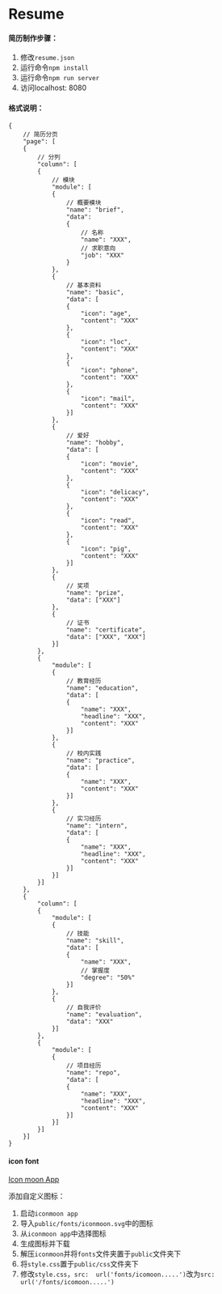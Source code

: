 # Resume

#### 简历制作步骤：
1. 修改`resume.json`
2. 运行命令`npm install`
3. 运行命令`npm run server`
4. 访问localhost: 8080

#### 格式说明：

    {
        // 简历分页
        "page": [
        {
            // 分列
            "column": [
            {
                // 模块
                "module": [
                {
                    // 概要模块
                    "name": "brief",
                    "data":
                    {
                        // 名称
                        "name": "XXX",
                        // 求职意向
                        "job": "XXX"
                    }
                },
                {
                    // 基本资料
                    "name": "basic",
                    "data": [
                    {
                        "icon": "age",
                        "content": "XXX"
                    },
                    {
                        "icon": "loc",
                        "content": "XXX"
                    },
                    {
                        "icon": "phone",
                        "content": "XXX"
                    },
                    {
                        "icon": "mail",
                        "content": "XXX"
                    }]
                },
                {
                    // 爱好
                    "name": "hobby",
                    "data": [
                    {
                        "icon": "movie",
                        "content": "XXX"
                    },
                    {
                        "icon": "delicacy",
                        "content": "XXX"
                    },
                    {
                        "icon": "read",
                        "content": "XXX"
                    },
                    {
                        "icon": "pig",
                        "content": "XXX"
                    }]
                },
                {
                    // 奖项
                    "name": "prize",
                    "data": ["XXX"]
                },
                {
                    // 证书
                    "name": "certificate",
                    "data": ["XXX", "XXX"]
                }]
            },
            {
                "module": [
                {
                    // 教育经历
                    "name": "education",
                    "data": [
                    {
                        "name": "XXX",
                        "headline": "XXX",
                        "content": "XXX"
                    }]
                },
                {
                    // 校内实践
                    "name": "practice",
                    "data": [
                    {
                        "name": "XXX",
                        "content": "XXX"
                    }]
                },
                {
                    // 实习经历
                    "name": "intern",
                    "data": [
                    {
                        "name": "XXX",
                        "headline": "XXX",
                        "content": "XXX"
                    }]
                }]
            }]
        },
        {
            "column": [
            {
                "module": [
                {
                    // 技能
                    "name": "skill",
                    "data": [
                    {
                        "name": "XXX",
                        // 掌握度
                        "degree": "50%"
                    }]
                },
                {
                    // 自我评价
                    "name": "evaluation",
                    "data": "XXX"
                }]
            },
            {
                "module": [
                {
                    // 项目经历
                    "name": "repo",
                    "data": [
                    {
                        "name": "XXX",
                        "headline": "XXX",
                        "content": "XXX"
                    }]
                }]
            }]
        }]
    }

#### icon font

[Icon moon App](https://icomoon.io/app)

添加自定义图标：
1. 启动`iconmoon app`
2. 导入`public/fonts/iconmoon.svg`中的图标
3. 从`iconmoon app`中选择图标
4. 生成图标并下载
5. 解压`iconmoon`并将`fonts`文件夹置于`public`文件夹下
6. 将`style.css`置于`public/css`文件夹下
7. 修改`style.css`，`src:  url('fonts/icomoon.....')`改为`src:  url('/fonts/icomoon.....')`
